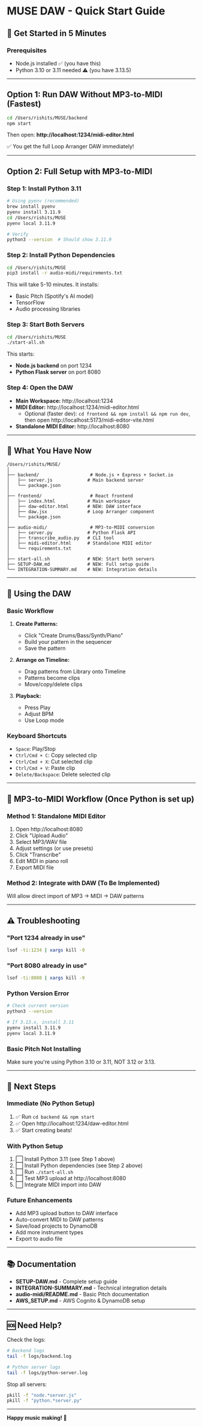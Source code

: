 # MUSE DAW - Quick Start Guide

## 🚀 Get Started in 5 Minutes

### Prerequisites
- Node.js installed ✅ (you have this)
- Python 3.10 or 3.11 needed ⚠️ (you have 3.13.5)

---

## Option 1: Run DAW Without MP3-to-MIDI (Fastest)

```bash
cd /Users/rishits/MUSE/backend
npm start
```

Then open: **http://localhost:1234/midi-editor.html**

✅ You get the full Loop Arranger DAW immediately!

---

## Option 2: Full Setup with MP3-to-MIDI

### Step 1: Install Python 3.11
```bash
# Using pyenv (recommended)
brew install pyenv
pyenv install 3.11.9
cd /Users/rishits/MUSE
pyenv local 3.11.9

# Verify
python3 --version  # Should show 3.11.9
```

### Step 2: Install Python Dependencies
```bash
cd /Users/rishits/MUSE
pip3 install -r audio-midi/requirements.txt
```

This will take 5-10 minutes. It installs:
- Basic Pitch (Spotify's AI model)
- TensorFlow
- Audio processing libraries

### Step 3: Start Both Servers
```bash
cd /Users/rishits/MUSE
./start-all.sh
```

This starts:
- **Node.js backend** on port 1234
- **Python Flask server** on port 8080

### Step 4: Open the DAW
- **Main Workspace:** http://localhost:1234
- **MIDI Editor:** http://localhost:1234/midi-editor.html
  - Optional (faster dev): `cd frontend && npm install && npm run dev`, then open http://localhost:5173/midi-editor-vite.html
- **Standalone MIDI Editor:** http://localhost:8080

---

## 📁 What You Have Now

```
/Users/rishits/MUSE/
│
├── backend/                   # Node.js + Express + Socket.io
│   ├── server.js             # Main backend server
│   └── package.json
│
├── frontend/                  # React frontend
│   ├── index.html            # Main workspace
│   ├── daw-editor.html       # NEW: DAW interface
│   ├── daw.jsx               # Loop Arranger component
│   └── package.json
│
├── audio-midi/                # MP3-to-MIDI conversion
│   ├── server.py             # Python Flask API
│   ├── transcribe_audio.py   # CLI tool
│   ├── midi-editor.html      # Standalone MIDI editor
│   └── requirements.txt
│
├── start-all.sh              # NEW: Start both servers
├── SETUP-DAW.md              # NEW: Full setup guide
└── INTEGRATION-SUMMARY.md    # NEW: Integration details
```

---

## 🎹 Using the DAW

### Basic Workflow
1. **Create Patterns:**
   - Click "Create Drums/Bass/Synth/Piano"
   - Build your pattern in the sequencer
   - Save the pattern

2. **Arrange on Timeline:**
   - Drag patterns from Library onto Timeline
   - Patterns become clips
   - Move/copy/delete clips

3. **Playback:**
   - Press Play
   - Adjust BPM
   - Use Loop mode

### Keyboard Shortcuts
- `Space`: Play/Stop
- `Ctrl/Cmd + C`: Copy selected clip
- `Ctrl/Cmd + X`: Cut selected clip
- `Ctrl/Cmd + V`: Paste clip
- `Delete/Backspace`: Delete selected clip

---

## 🎵 MP3-to-MIDI Workflow (Once Python is set up)

### Method 1: Standalone MIDI Editor
1. Open http://localhost:8080
2. Click "Upload Audio"
3. Select MP3/WAV file
4. Adjust settings (or use presets)
5. Click "Transcribe"
6. Edit MIDI in piano roll
7. Export MIDI file

### Method 2: Integrate with DAW (To Be Implemented)
Will allow direct import of MP3 → MIDI → DAW patterns

---

## ⚠️ Troubleshooting

### "Port 1234 already in use"
```bash
lsof -ti:1234 | xargs kill -9
```

### "Port 8080 already in use"
```bash
lsof -ti:8080 | xargs kill -9
```

### Python Version Error
```bash
# Check current version
python3 --version

# If 3.13.x, install 3.11
pyenv install 3.11.9
pyenv local 3.11.9
```

### Basic Pitch Not Installing
Make sure you're using Python 3.10 or 3.11, NOT 3.12 or 3.13.

---

##  🎯 Next Steps

### Immediate (No Python Setup)
1. ✅ Run `cd backend && npm start`
2. ✅ Open http://localhost:1234/daw-editor.html
3. ✅ Start creating beats!

### With Python Setup
1. ⬜ Install Python 3.11 (see Step 1 above)
2. ⬜ Install Python dependencies (see Step 2 above)
3. ⬜ Run `./start-all.sh`
4. ⬜ Test MP3 upload at http://localhost:8080
5. ⬜ Integrate MIDI import into DAW

### Future Enhancements
- Add MP3 upload button to DAW interface
- Auto-convert MIDI to DAW patterns
- Save/load projects to DynamoDB
- Add more instrument types
- Export to audio file

---

## 📚 Documentation

- **SETUP-DAW.md** - Complete setup guide
- **INTEGRATION-SUMMARY.md** - Technical integration details
- **audio-midi/README.md** - Basic Pitch documentation
- **AWS_SETUP.md** - AWS Cognito & DynamoDB setup

---

## 🆘 Need Help?

Check the logs:
```bash
# Backend logs
tail -f logs/backend.log

# Python server logs
tail -f logs/python-server.log
```

Stop all servers:
```bash
pkill -f "node.*server.js"
pkill -f "python.*server.py"
```

---

**Happy music making! 🎵**
